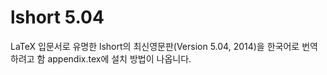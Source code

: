 # lshort 5.04
LaTeX  입문서로 유명한 lshort의 최신영문판(Version 5.04, 2014)을 한국어로 번역하려고 함
appendix.tex에 설치 방법이 나옵니다.
